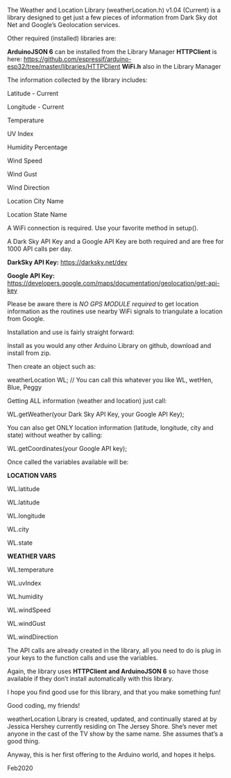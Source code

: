 The Weather and Location Library (weatherLocation.h) v1.04 (Current)
is a library designed to get just a few pieces of information 
from Dark Sky dot Net and Google’s Geolocation services.

Other required (installed) libraries are:

**ArduinoJSON 6** can be installed from the Library Manager
**HTTPClient** is here: https://github.com/espressif/arduino-esp32/tree/master/libraries/HTTPClient
**WiFi.h** also in the Library Manager 

The information collected by the library includes:

Latitude - Current 

Longitude - Current

Temperature

UV Index

Humidity Percentage

Wind Speed

Wind Gust

Wind Direction

Location City Name

Location State Name

A WiFi connection is required. Use your favorite method in setup().
 
A Dark Sky API Key and a Google API Key are both required and are free for 1000 API calls per day.

**DarkSky API Key:** https://darksky.net/dev

**Google API Key:** https://developers.google.com/maps/documentation/geolocation/get-api-key


Please be aware there is *NO GPS MODULE required* to get location information 
as the routines use nearby WiFi signals to triangulate a location from Google.

Installation and use is fairly straight forward: 

Install as you would any other Arduino Library on github, download and install from zip.

Then create an object such as:

weatherLocation WL; // You can call this whatever you like WL, wetHen, Blue, Peggy

Getting ALL information (weather and location) just call:

WL.getWeather(your Dark Sky API Key, your Google API Key);

You can also get ONLY location information (latitude, longitude, city and state) 
without weather by calling:

WL.getCoordinates(your Google API key);

Once called the variables available will be:

**LOCATION VARS**


WL.latitude 

WL.latitude 

WL.longitude

WL.city

WL.state

**WEATHER VARS**


WL.temperature

WL.uvIndex

WL.humidity

WL.windSpeed

WL.windGust

WL.windDirection


The API calls are already created in the library, all you need to do is plug in 
your keys to the function calls and use the variables. 

Again, the library uses **HTTPClient and ArduinoJSON 6** 
so have those available if they don’t install automatically with this library.

I hope you find good use for this library, and that you make something fun!

Good coding, my friends!



weatherLocation Library is created, updated, and continually stared at by Jessica Hershey 
currently residing on The Jersey Shore. She’s never met anyone in the cast of the TV show 
by the same name. She assumes that’s a good thing. 

Anyway, this is her first offering to the Arduino world, and hopes it helps.

Feb2020

